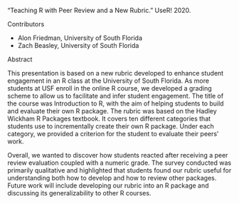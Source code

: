 “Teaching R with Peer Review and a New Rubric.” UseR! 2020.

Contributors

* Alon Friedman, University of South Florida 
* Zach Beasley, University of South Florida


Abstract

This presentation is based on a new rubric developed to enhance student engagement in an R class at the University of South Florida. As more students at USF enroll in the online R course, we developed a grading scheme to allow us to facilitate and infer student engagement. The title of the course was Introduction to R, with the aim of helping students to build and evaluate their own R package.  The rubric was based on the Hadley Wickham R Packages textbook. It covers ten different categories that students use to incrementally create their own R package. Under each category, we provided a criterion for the student to evaluate their peers’ work.
 
Overall, we wanted to discover how students reacted after receiving a peer review evaluation coupled with a numeric grade. The survey conducted was primarily qualitative and highlighted that students found our rubric useful for understanding both how to develop and how to review other packages. Future work will include developing our rubric into an R package and discussing its generalizability to other R courses.





